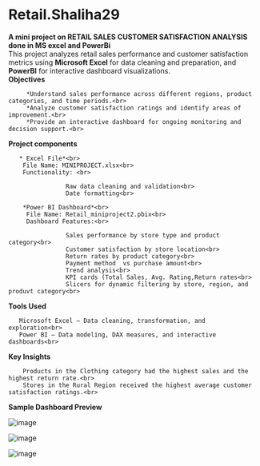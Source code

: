 # Retail.Shaliha29
**A mini project on RETAIL SALES CUSTOMER SATISFACTION ANALYSIS done in MS excel and PowerBi**<br>
This project analyzes retail sales performance and customer satisfaction metrics using **Microsoft Excel** for data cleaning and preparation, and **PowerBI** for interactive dashboard visualizations.<br>
**Objectives**<br>

         *Understand sales performance across different regions, product categories, and time periods.<br>
         *Analyze customer satisfaction ratings and identify areas of improvement.<br>
         *Provide an interactive dashboard for ongoing monitoring and decision support.<br>
        
**Project components**<br>

       * Excel File*<br>
        File Name: MINIPROJECT.xlsx<br>
        Functionality: <br>
        
                    Raw data cleaning and validation<br>
                    Date formatting<br>
                    
        *Power BI Dashboard*<br>
         File Name: Retail_miniproject2.pbix<br>
         Dashboard Features:<br>
         
                    Sales performance by store type and product category<br>
                    Customer satisfaction by store location<br>
                    Return rates by product category<br>
                    Payment method  vs purchase amount<br>
                    Trend analysis<br>
                    KPI cards (Total Sales, Avg. Rating,Return rates<br>
                    Slicers for dynamic filtering by store, region, and produvt category<br>
                    
 **Tools Used**<br>
 
       Microsoft Excel – Data cleaning, transformation, and exploration<br>
       Power BI – Data modeling, DAX measures, and interactive dashboards<br>
       
**Key Insights**<br>

        Products in the Clothing category had the highest sales and the highest return rate.<br>
        Stores in the Rural Region received the highest average customer satisfaction ratings.<br>
        
**Sample Dashboard Preview** <br>


![image](https://github.com/user-attachments/assets/9f97540e-a92f-4539-83dc-a307dde33495)

![image](https://github.com/user-attachments/assets/5cf4fde6-d881-4b7d-bd91-6904fbda2922)

![image](https://github.com/user-attachments/assets/2c353cb8-cadd-4a0c-8e53-2ab29f420425)








     



